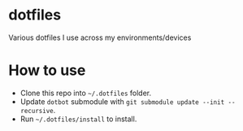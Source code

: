 # dotfiles

Various dotfiles I use across my environments/devices

# How to use

- Clone this repo into `~/.dotfiles` folder. 
- Update `dotbot` submodule with `git submodule update --init --recursive`.
- Run `~/.dotfiles/install` to install.
